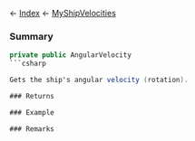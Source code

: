 ← [Index](Api-Index) ← [MyShipVelocities](Sandbox.ModAPI.Ingame.MyShipVelocities)

### Summary

```csharp
private public AngularVelocity
```csharp

Gets the ship's angular velocity (rotation).

### Returns

### Example

### Remarks

